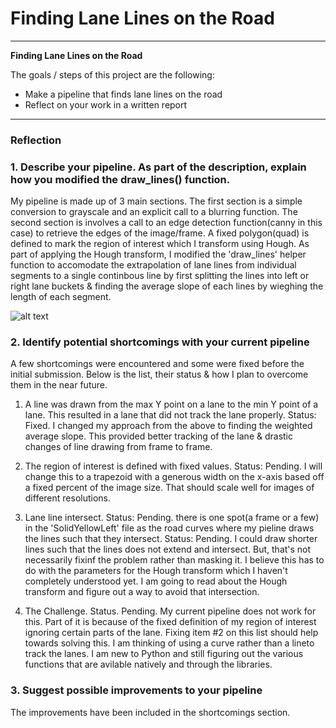 # **Finding Lane Lines on the Road** 

---

**Finding Lane Lines on the Road**

The goals / steps of this project are the following:
* Make a pipeline that finds lane lines on the road
* Reflect on your work in a written report


[//]: # (Image References)

[image1]: ./examples/grayscale.jpg "Grayscale"

---

### Reflection

### 1. Describe your pipeline. As part of the description, explain how you modified the draw_lines() function.

My pipeline is made up of 3 main sections. The first section is a simple conversion to grayscale and an explicit call to a blurring function. The second section is involves a call to an edge detection function(canny in this case) to retrieve the edges of the image/frame. A fixed polygon(quad) is defined to mark the region of interest which I transform using Hough. As part of applying the Hough transform, I modified the 'draw_lines' helper function to accomodate the extrapolation of lane lines from individual segments to a single continbous line by first splitting the lines into left or right lane buckets & finding the average slope of each lines by wieghing the length of each segment.


![alt text][image1]


### 2. Identify potential shortcomings with your current pipeline

A few shortcomings were encountered and some were fixed before the initial submission. Below is the list, their status & how I plan to overcome them in the near future.

1. A line was drawn from the max Y point on a lane to the min Y point of a lane. This resulted in a lane that did not track the lane properly.
  Status: Fixed. I changed my approach from the above to finding the weighted average slope. This provided better tracking of the lane & drastic changes of line drawing from frame to frame.
  
 2. The region of interest is defined with fixed values.
  Status: Pending. I will change this to a trapezoid with a generous  width on the x-axis based off a fixed percent of the image size. That should scale well for images of different resolutions.
  
  3. Lane line intersect.
  Status: Pending. there is one spot(a frame or a few) in the 'SolidYellowLeft' file as the road curves where my pieline draws the lines such that they intersect.
  Status: Pending. I could draw shorter lines such that the lines does not extend and intersect. But, that's not necessarily fixinf the problem rather than masking it. I believe this has to do with the parameters for the Hough transform which I haven't completely understood yet. I am going to read about the Hough transform and figure out a way to avoid that intersection.
  
  4. The Challenge.
  Status. Pending. My current pipeline does not work for this. Part of it is because of the fixed definition of my region of interest ignoring certain parts of the lane. Fixing item #2 on this list should help towards solving this. I am thinking of using a curve rather than a lineto track the lanes. I am new to Python and still figuring out the various functions that are avilable natively and  through the libraries.


### 3. Suggest possible improvements to your pipeline

The improvements have been included in the shortcomings section.
